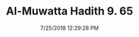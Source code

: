 ---
title        : "Al-Muwatta Hadith 9. 65"
date         : 7/25/2018 12:29:28 PM
draft        : false
type         : "hadith"
layout       : "hadith"
BookCode     : "AMH"
VolumeNumber : "9"
HadithNumber : "65"
categories  :  ["Prayer, Shortening - Turning and Clapping when Necessary during the"]
---